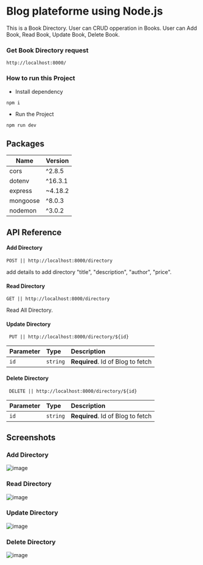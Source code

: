 # Blog plateforme using Node.js 
This is a Book Directory. User can CRUD opperation in Books.
User can Add Book, Read Book, Update Book, Delete Book.

### Get Book Directory request 
```http://localhost:8000/```

### How to run this Project

- Install dependency

```npm i``` 

- Run the Project

```npm run dev```


## Packages

| Name             | Version                                                                |
| ----------------- | ------------------------------------------------------------------ |
| cors | ^2.8.5 |
| dotenv | ^16.3.1 |
| express | ~4.18.2 |
| mongoose | ^8.0.3 |
| nodemon | ^3.0.2 |



## API Reference

#### Add Directory

``` POST || http://localhost:8000/directory ```

add details to add directory
"title",
"description",
"author",
"price".

#### Read Directory

```GET || http://localhost:8000/directory ```

Read All Directory.

#### Update Directory

``` PUT || http://localhost:8000/directory/${id}```

| Parameter | Type     | Description                       |
| :-------- | :------- | :-------------------------------- |
| `id`      | `string` | **Required**. Id of Blog to fetch |

#### Delete Directory

``` DELETE || http://localhost:8000/directory/${id}```

| Parameter | Type     | Description                       |
| :-------- | :------- | :-------------------------------- |
| `id`      | `string` | **Required**. Id of Blog to fetch |



## Screenshots

### Add Directory

![image](https://res.cloudinary.com/dhntmsget/image/upload/v1706797085/Projects/Book-Directory/Screen%20Shorts/Add%20directory.png)


### Read Directory

![image](https://res.cloudinary.com/dhntmsget/image/upload/v1706797140/Projects/Book-Directory/Screen%20Shorts/Readdirectory.png)

### Update Directory

![image](https://res.cloudinary.com/dhntmsget/image/upload/v1706797198/Projects/Book-Directory/Screen%20Shorts/upload.png)

### Delete Directory

![image](https://res.cloudinary.com/dhntmsget/image/upload/v1706797247/Projects/Book-Directory/Screen%20Shorts/DELETe.png)
